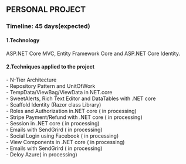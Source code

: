 <h2> PERSONAL PROJECT</h1>
<h3>Timeline: 45 days(expected) </h3>
<h4>1.Technology</h4> <p>ASP.NET Core MVC, Entity Framework Core and ASP.NET Core Identity.</p>
<h4>2.Techniques applied to the project</h4>
<p>
  - N-Tier Architecture <br>
  - Repository Pattern and UnitOfWork  <br>
  - TempData/ViewBag/ViewData in NET.core <br>
  - SweetAlerts, Rich Text Editor and DataTables with .NET core <br>
  - Scaffold Identity (Razor class Library) <br>
  - Roles and Authorization in.NET core ( in processing) <br>
  - Stripe Payment/Refund with .NET core ( in processing) <br>
  - Session in .NET core ( in processing)<br>
  - Emails with SendGrird ( in processing) <br>
  - Social Login using Facebook ( in processing) <br>
  - View Components in .NET core ( in processing) <br>
  - Emails with SendGrird ( in processing) <br>
  - Deloy Azure( in processing) <br>
    
</p>
